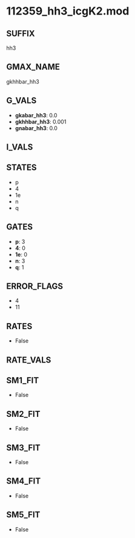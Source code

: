 # 112359_hh3_icgK2.mod

## SUFFIX

hh3

## GMAX_NAME

gkhhbar_hh3

## G_VALS

- **gkabar_hh3**: 0.0
- **gkhhbar_hh3**: 0.001
- **gnabar_hh3**: 0.0

## I_VALS


## STATES

- p
- 4
- 1e
- n
- q

## GATES

- **p**: 3
- **4**: 0
- **1e**: 0
- **n**: 3
- **q**: 1

## ERROR_FLAGS

- 4
- 11

## RATES

- False

## RATE_VALS


## SM1_FIT

- False

## SM2_FIT

- False

## SM3_FIT

- False

## SM4_FIT

- False

## SM5_FIT

- False

